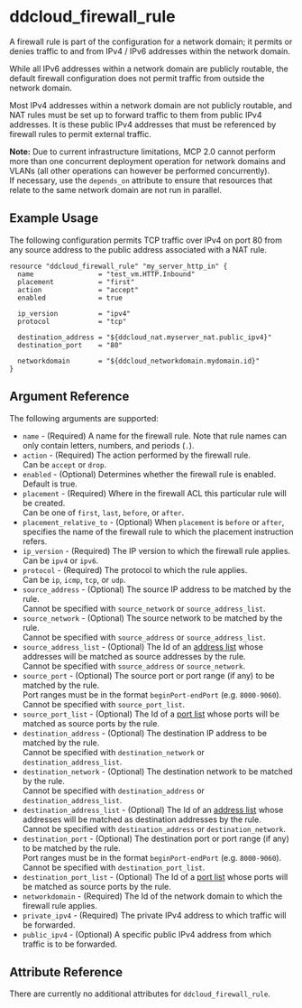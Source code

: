# ddcloud\_firewall\_rule

A firewall rule is part of the configuration for a network domain; it permits or denies traffic to and from IPv4 / IPv6 addresses within the network domain.

While all IPv6 addresses within a network domain are publicly routable, the default firewall configuration does not permit traffic from outside the network domain.

Most IPv4 addresses within a network domain are not publicly routable, and NAT rules must be set up to forward traffic to them from public IPv4 addresses. It is these public IPv4 addresses that must be referenced by firewall rules to permit external traffic.

**Note:** Due to current infrastructure limitations, MCP 2.0 cannot perform more than one concurrent deployment operation for network domains and VLANs (all other operations can however be performed concurrently).  
If necessary, use the `depends_on` attribute to ensure that resources that relate to the same network domain are not run in parallel.

## Example Usage

The following configuration permits TCP traffic over IPv4 on port 80 from any source address to the public address associated with a NAT rule.

```
resource "ddcloud_firewall_rule" "my_server_http_in" {
  name                = "test_vm.HTTP.Inbound"
  placement           = "first"
  action              = "accept"
  enabled             = true

  ip_version          = "ipv4"
  protocol            = "tcp"

  destination_address = "${ddcloud_nat.myserver_nat.public_ipv4}"
  destination_port    = "80"

  networkdomain       = "${ddcloud_networkdomain.mydomain.id}"
}
```

## Argument Reference

The following arguments are supported:

* `name` - (Required) A name for the firewall rule.
Note that rule names can only contain letters, numbers, and periods (`.`).
* `action` - (Required) The action performed by the firewall rule.  
Can be `accept` or `drop`.
* `enabled` - (Optional) Determines whether the firewall rule is enabled.  
Default is true.
* `placement` - (Required) Where in the firewall ACL this particular rule will be created.  
Can be one of `first`, `last`, `before`, or `after`.
* `placement_relative_to` - (Optional) When `placement` is `before` or `after`, specifies the name of the firewall rule to which the placement instruction refers.
* `ip_version` - (Required) The IP version to which the firewall rule applies.  
Can be `ipv4` or `ipv6`.
* `protocol` - (Required) The protocol to which the rule applies.  
Can be `ip`, `icmp`, `tcp`, or `udp`.
* `source_address` - (Optional) The source IP address to be matched by the rule.  
Cannot be specified with `source_network` or `source_address_list`.
* `source_network` - (Optional) The source network to be matched by the rule.  
Cannot be specified with `source_address` or `source_address_list`.
* `source_address_list` - (Optional) The Id of an [address list](address_list.md) whose addresses will be matched as source addresses by the rule.  
Cannot be specified with `source_address` or `source_network`.
* `source_port` - (Optional) The source port or port range (if any) to be matched by the rule.  
Port ranges must be in the format `beginPort-endPort` (e.g. `8000-9060`).  
Cannot be specified with `source_port_list`.
* `source_port_list` - (Optional) The Id of a [port list](port_list.md) whose ports will be matched as source ports by the rule.
* `destination_address` - (Optional) The destination IP address to be matched by the rule.  
Cannot be specified with `destination_network` or `destination_address_list`.
* `destination_network` - (Optional) The destination network to be matched by the rule.  
Cannot be specified with `destination_address` or `destination_address_list`.
* `destination_address_list` - (Optional) The Id of an [address list](address_list.md) whose addresses will be matched as destination addresses by the rule.  
Cannot be specified with `destination_address` or `destination_network`.
* `destination_port` - (Optional) The destination port or port range (if any) to be matched by the rule.  
Port ranges must be in the format `beginPort-endPort` (e.g. `8000-9060`).  
Cannot be specified with `destination_port_list`.
* `destination_port_list` - (Optional) The Id of a [port list](port_list.md) whose ports will be matched as source ports by the rule.
* `networkdomain` - (Required) The Id of the network domain to which the firewall rule applies.
* `private_ipv4` - (Required) The private IPv4 address to which traffic will be forwarded.
* `public_ipv4` - (Optional) A specific public IPv4 address from which traffic is to be forwarded.

## Attribute Reference

There are currently no additional attributes for `ddcloud_firewall_rule`.
